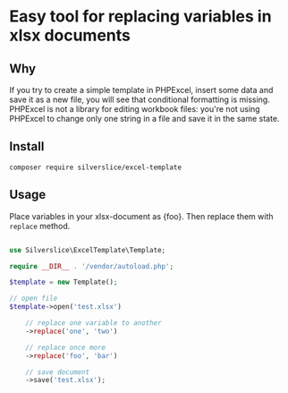 Easy tool for replacing variables in xlsx documents
============================================================

## Why

If you try to create a simple template in PHPExcel, insert some data and save it as a new file,
you will see that conditional formatting is missing. PHPExcel is not a library for editing workbook files:
you're not using PHPExcel to change only one string in a file and save it in the same state.

## Install

`composer require silverslice/excel-template`

## Usage

Place variables in your xlsx-document as {foo}. Then replace them with `replace` method.

```php

use Silverslice\ExcelTemplate\Template;

require __DIR__ . '/vendor/autoload.php';

$template = new Template();

// open file
$template->open('test.xlsx')

    // replace one variable to another
    ->replace('one', 'two')

    // replace once more
    ->replace('foo', 'bar')

    // save document
    ->save('test.xlsx');
```